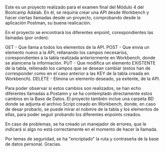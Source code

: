 Este es un proyecto realizado para el examen final del Módulo 4 del Bootcamp Adalab. En él, se requiría crear una API desde Workbench y hacer ciertas llamadas desde un proyecto, comprobando desde la aplicación Postman,
su buena realicación. 

En el proyecto se encontrará los diferentes enpoint, corespondientes las llamadas (por orden):

GET - Que llama a todos los elementos de la API.
POST - Que envia un elemento nuevo a la API, rellanando los campos necesarios, corespondientes a la tabla realizada anteriormente en Workbench, donde se alamcena la información.
PUT - Que modifica un elemento EXISTENTE de la tabla, rellenado los campos que se desean cambiar (estos han de corresponder como en el caso anterior a las KEY de la tabla creada en Workbench).
DELETE - Elimina un elemento deseado, ya exitente, de la API.

Para poder observar si estos cambios son realizados, se han echo diferentes llamadas a Postamn y se ha contemplado directamente estos cambios en la Base de Datos. 
El proyecto también inclue una carpeta BD donde se adjunta el archivo Script creado en Workbench, donde, en caso de desar probarlo, se puede mirar el nobmre de la tabla y los elementos de ellas, para poder seguir
probando los diferentes enpoints creados. 

En caso de problemas, se ha creado un manejador de errores, que le indicará si algo no está correctamente en el momento de hacer la llamada.

Por temas de seguridad, se ha "encriptado" la ruta y contraseña de la base de datos personal. Gracias.
